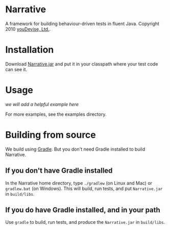 # Narrative #

A framework for building behaviour-driven tests in fluent Java. Copyright 2010 [youDevise, Ltd.](http://www.youdevise.com).

# Installation #

Download [Narrative.jar](http://github.com/downloads/youdevise/narrative/Narrative.jar) and put it in your classpath where your test code can see it.

# Usage #

*we will add a helpful example here*

For more examples, see the examples directory.

# Building from source #

We build using [Gradle](http://www.gradle.org/). But you don't need Gradle installed to build Narrative.

## If you don't have Gradle installed ##

In the Narrative home directory, type `./gradlew` (on Linux and Mac) or `gradlew.bat` (on Windows). This will build, run tests, and put `Narrative.jar` in `build/libs`.

## If you do have Gradle installed, and in your path ##

Use `gradle` to build, run tests, and produce the `Narrative.jar` in `build/libs`.
